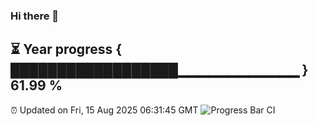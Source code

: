 ### Hi there 👋
⏳ Year progress { ██████████████████▁▁▁▁▁▁▁▁▁▁▁▁ } 61.99 %
---
⏰ Updated on Fri, 15 Aug 2025 06:31:45 GMT
![Progress Bar CI](https://github.com/liununu/liununu/workflows/Progress%20Bar%20CI/badge.svg)
